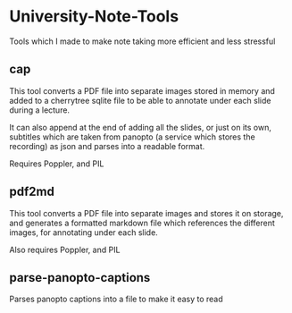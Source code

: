 # University-Note-Tools
Tools which I made to make note taking more efficient and less stressful

## cap
This tool converts a PDF file into separate images stored in memory and added to a cherrytree sqlite file to be able to annotate under each slide during a lecture.


It can also append at the end of adding all the slides, or just on its own, subtitles which are taken from panopto (a service which stores the recording) as json and parses into a readable format.


Requires Poppler, and PIL

## pdf2md
This tool converts a PDF file into separate images and stores it on storage, and generates a formatted markdown file which references the different images, for annotating under each slide.


Also requires Poppler, and PIL

## parse-panopto-captions
Parses panopto captions into a file to make it easy to read
